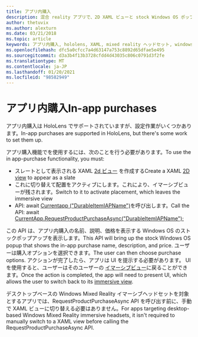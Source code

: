 ```yaml
---
title: アプリ内購入
description: 混合 reality アプリで、2D XAML ビューと stock Windows OS ポップアップを使用してアプリ内購入を使用する方法について説明します。
author: thetuvix
ms.author: alexturn
ms.date: 03/21/2018
ms.topic: article
keywords: アプリ内購入, hololens, XAML, mixed reality ヘッドセット, windows mixed reality ヘッドセット, 仮想現実のヘッドセット
ms.openlocfilehash: dfc5a0cfcc7a4d63147a753c8892d65dfae5e495
ms.sourcegitcommit: d3a3b4f13b3728cfdd4d43035c806c0791d3f2fe
ms.translationtype: MT
ms.contentlocale: ja-JP
ms.lasthandoff: 01/20/2021
ms.locfileid: "98582949"
---
```

# <a name="in-app-purchases"></a><span data-ttu-id="d1105-104">アプリ内購入</span><span class="sxs-lookup"><span data-stu-id="d1105-104">In-app purchases</span></span>

<span data-ttu-id="d1105-105">アプリ内購入は HoloLens でサポートされていますが、設定作業がいくつかあります。</span><span class="sxs-lookup"><span data-stu-id="d1105-105">In-app purchases are supported in HoloLens, but there's some work to set them up.</span></span>

<span data-ttu-id="d1105-106">アプリ購入機能でを使用するには、次のことを行う必要があります。</span><span class="sxs-lookup"><span data-stu-id="d1105-106">To use the in app-purchase functionality, you must:</span></span>
* <span data-ttu-id="d1105-107">スレートとして表示される XAML [2d ビュー](../design/app-views.md) を作成する</span><span class="sxs-lookup"><span data-stu-id="d1105-107">Create a XAML [2D view](../design/app-views.md) to appear as a slate</span></span>
* <span data-ttu-id="d1105-108">これに切り替えて配置をアクティブにします。これにより、イマーシブビューが残されます。</span><span class="sxs-lookup"><span data-stu-id="d1105-108">Switch to it to activate placement, which leaves the immersive view</span></span>
* <span data-ttu-id="d1105-109">API: await [Currentapp ("DurableItemIAPName")](/uwp/api/windows.applicationmodel.store.currentapp#Windows_ApplicationModel_Store_CurrentApp_RequestProductPurchaseAsync_System_String_)を呼び出します。</span><span class="sxs-lookup"><span data-stu-id="d1105-109">Call the API: await [CurrentApp.RequestProductPurchaseAsync("DurableItemIAPName");](/uwp/api/windows.applicationmodel.store.currentapp#Windows_ApplicationModel_Store_CurrentApp_RequestProductPurchaseAsync_System_String_)</span></span>

<span data-ttu-id="d1105-110">この API は、アプリ内購入の名前、説明、価格を表示する Windows OS のストックポップアップを表示します。</span><span class="sxs-lookup"><span data-stu-id="d1105-110">This API will bring up the stock Windows OS popup that shows the in-app purchase name, description, and price.</span></span> <span data-ttu-id="d1105-111">ユーザーは購入オプションを選択できます。</span><span class="sxs-lookup"><span data-stu-id="d1105-111">The user can then choose purchase options.</span></span> <span data-ttu-id="d1105-112">アクションが完了したら、アプリは UI を提示する必要があります。 UI を使用すると、ユーザーはそのユーザーの [イマーシブビュー](../design/app-views.md)に戻ることができます。</span><span class="sxs-lookup"><span data-stu-id="d1105-112">Once the action is completed, the app will need to present UI, which allows the user to switch back to its [immersive view](../design/app-views.md).</span></span>

<span data-ttu-id="d1105-113">デスクトップベースの Windows Mixed Reality イマーシブヘッドセットを対象とするアプリでは、RequestProductPurchaseAsync API を呼び出す前に、手動で XAML ビューに切り替える必要はありません。</span><span class="sxs-lookup"><span data-stu-id="d1105-113">For apps targeting desktop-based Windows Mixed Reality immersive headsets, it isn't required to manually switch to a XAML view before calling the RequestProductPurchaseAsync API.</span></span>